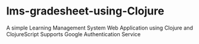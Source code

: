 # lms-gradesheet-using-Clojure
A simple Learning Management System Web Application using Clojure and ClojureScript
Supports Google Authentication Service

